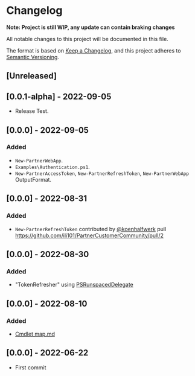 # Changelog
**Note: Project is still WIP, any update can contain braking changes**

All notable changes to this project will be documented in this file.

The format is based on [Keep a Changelog](https://keepachangelog.com/en/1.0.0/),
and this project adheres to [Semantic Versioning](https://semver.org/spec/v2.0.0.html).

## [Unreleased]

## [0.0.1-alpha] - 2022-09-05
* Release Test.

## [0.0.0] - 2022-09-05
### Added
* `New-PartnerWebApp`.
* `Examples\Authentication.ps1`.
* `New-PartnerAccessToken`, `New-PartnerRefreshToken`, `New-PartnerWebApp` OutputFormat.

## [0.0.0] - 2022-08-31
### Added
* `New-PartnerRefreshToken` contributed by [@koenhalfwerk](https://github.com/koenhalfwerk) pull https://github.com/ili101/PartnerCustomerCommunity/pull/2

## [0.0.0] - 2022-08-30
### Added
* "TokenRefresher" using [PSRunspacedDelegate](https://www.powershellgallery.com/packages/PSRunspacedDelegate/0.1)

## [0.0.0] - 2022-08-10
### Added
* [Cmdlet map.md](Cmdlet%20map.md)

## [0.0.0] - 2022-06-22
* First commit
